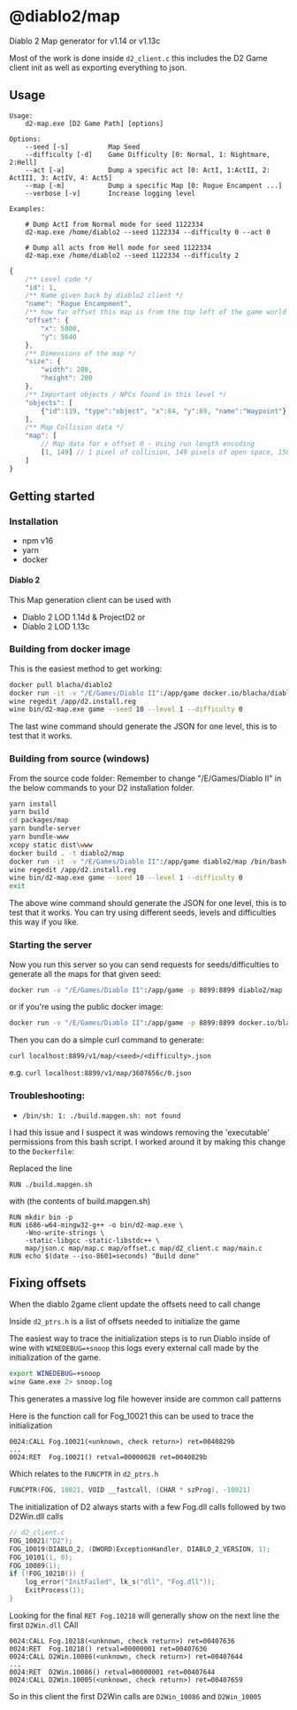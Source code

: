 # @diablo2/map 

Diablo 2 Map generator for v1.14 or v1.13c

Most of the work is done inside `d2_client.c` this includes the D2 Game client init as well as exporting everything to json.

## Usage

```
Usage:
    d2-map.exe [D2 Game Path] [options]

Options:
    --seed [-s]          Map Seed
    --difficulty [-d]    Game Difficulty [0: Normal, 1: Nightmare, 2:Hell]
    --act [-a]           Dump a specific act [0: ActI, 1:ActII, 2: ActIII, 3: ActIV, 4: Act5]
    --map [-m]           Dump a specific Map [0: Rogue Encampent ...]
    --verbose [-v]       Increase logging level

Examples:

    # Dump ActI from Normal mode for seed 1122334 
    d2-map.exe /home/diablo2 --seed 1122334 --difficulty 0 --act 0

    # Dump all acts from Hell mode for seed 1122334 
    d2-map.exe /home/diablo2 --seed 1122334 --difficulty 2
```

```typescript
{
    /** Level code */
    "id": 1,
    /** Name given back by diablo2 client */
    "name": "Rogue Encampment",
    /** how far offset this map is from the top left of the game world */
    "offset": {
        "x": 5800,
        "y": 5640
    },
    /** Dimensions of the map */
    "size": {
        "width": 280,
        "height": 200
    },
    /** Important objects / NPCs found in this level */
    "objects": [
        {"id":119, "type":"object", "x":84, "y":69, "name":"Waypoint"}
    ],
    /** Map Collision data */
    "map": [
        // Map data for x offset 0 - Using run length encoding
        [1, 149] // 1 pixel of collision, 149 pixels of open space, 150 - map.size.width pixels of collision
    ]
}
```

## Getting started

### Installation
 - npm v16
 - yarn
 - docker

#### Diablo 2

This Map generation client can be used with

- Diablo 2 LOD 1.14d & ProjectD2
or 
- Diablo 2 LOD 1.13c 

### Building from docker image

This is the easiest method to get working:

```bash
docker pull blacha/diablo2
docker run -it -v "/E/Games/Diablo II":/app/game docker.io/blacha/diablo2:latest /bin/bash
wine regedit /app/d2.install.reg
wine bin/d2-map.exe game --seed 10 --level 1 --difficulty 0
```
The last wine command should generate the JSON for one level, this is to test that it works.


### Building from source (windows)
From the source code folder:
Remember to change "/E/Games/Diablo II" in the below commands to your D2 installation folder.

```bash
yarn install
yarn build
cd packages/map
yarn bundle-server
yarn bundle-www
xcopy static dist\www
docker build . -t diablo2/map
docker run -it -v "/E/Games/Diablo II":/app/game diablo2/map /bin/bash
wine regedit /app/d2.install.reg
wine bin/d2-map.exe game --seed 10 --level 1 --difficulty 0
exit
```
The above wine command should generate the JSON for one level, this is to test that it works.
You can try using different seeds, levels and difficulties this way if you like.


### Starting the server
Now you run this server so you can send requests for seeds/difficulties to generate all the maps for that given seed:
```bash
docker run -v "/E/Games/Diablo II":/app/game -p 8899:8899 diablo2/map
```
or if you're using the public docker image:
```bash
docker run -v "/E/Games/Diablo II":/app/game -p 8899:8899 docker.io/blacha/diablo2:latest
```

Then you can do a simple curl command to generate:

`curl localhost:8899/v1/map/<seed>/<difficulty>.json`

e.g. `curl localhost:8899/v1/map/3607656c/0.json`

### Troubleshooting:

* `/bin/sh: 1: ./build.mapgen.sh: not found`
 
I had this issue and I suspect it was windows removing the 'executable' permissions from this bash script.
I worked around it by making this change to the `Dockerfile`:

Replaced the line
```
RUN ./build.mapgen.sh
```
with (the contents of build.mapgen.sh)
```
RUN mkdir bin -p
RUN i686-w64-mingw32-g++ -o bin/d2-map.exe \
    -Wno-write-strings \
    -static-libgcc -static-libstdc++ \
    map/json.c map/map.c map/offset.c map/d2_client.c map/main.c 
RUN echo $(date --iso-8601=seconds) "Build done"
```  



## Fixing offsets

When the diablo 2game client update the offsets need to call change

Inside `d2_ptrs.h` is a list of offsets needed to initialize the game

The easiest way to trace the initialization steps is to run Diablo inside of wine with `WINEDEBUG=+snoop` this logs every external call made by the initialization of the game.


```bash
export WINEDEBUG=+snoop
wine Game.exe 2> snoop.log
```

This generates a massive log file however inside are common call patterns

Here is the function call for Fog_10021 this can be used to trace the initialization
```
0024:CALL Fog.10021(<unknown, check return>) ret=0040829b
...
0024:RET  Fog.10021() retval=00000028 ret=0040829b
```

Which relates to the `FUNCPTR` in `d2_ptrs.h`
```c++
FUNCPTR(FOG, 10021, VOID __fastcall, (CHAR * szProg), -10021)
```

The initialization of D2 always starts with a few Fog.dll calls followed by two 
D2Win.dll calls 

```c++
// d2_client.c
FOG_10021("D2");
FOG_10019(DIABLO_2, (DWORD)ExceptionHandler, DIABLO_2_VERSION, 1);
FOG_10101(1, 0);
FOG_10089(1);
if (!FOG_10218()) {
    log_error("InitFailed", lk_s("dll", "Fog.dll"));
    ExitProcess(1);
}
```

Looking for the final `RET Fog.10218` will generally show on the next line the first `D2Win.dll` CAll

```log
0024:CALL Fog.10218(<unknown, check return>) ret=00407636
0024:RET  Fog.10218() retval=00000001 ret=00407636
0024:CALL D2Win.10086(<unknown, check return>) ret=00407644
...
0024:RET  D2Win.10086() retval=00000001 ret=00407644
0024:CALL D2Win.10005(<unknown, check return>) ret=00407659
```

So in this client the first D2Win calls are `D2Win_10086` and `D2Win_10005`